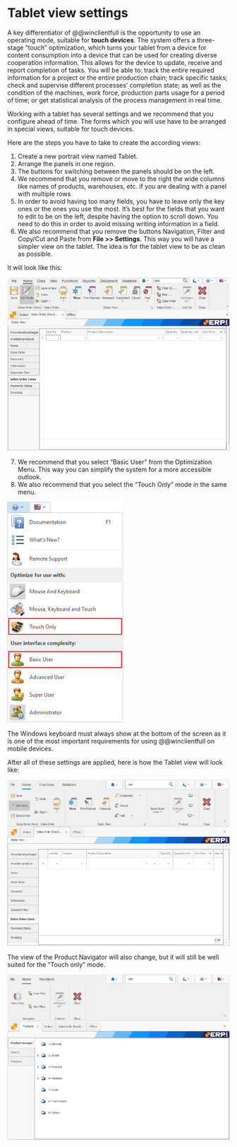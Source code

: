 # Tablet view settings

A key differentiator of @@winclientfull is the opportunity to use an operating mode, suitable for <b>touch devices</b>. The system offers a three-stage “touch” optimization, which turns your tablet from a device for content consumption into a device that can be used for creating diverse cooperation information. This allows for the device to update, receive and report completion of tasks. You will be able to: track the entire required information for a project or the entire production chain; track specific tasks; check and supervise different processes’ completion state; as well as the condition of the machines, work force, production parts usage for a period of time; or get statistical analysis of the process management in real time.

Working with a tablet has several settings and we recommend that you configure ahead of time. The forms which you will use have to be arranged in special views, suitable for touch devices.    

Here are the steps you have to take to create the according views:

1.	Create a new portrait view named Tablet.
2.	Arrange the panels in one region.
3.	The buttons for switching between the panels should be on the left.
4.	We recommend that you remove or move to the right the wide columns like names of products, warehouses, etc. if you are dealing with a panel with multiple rows
5.	In order to avoid having too many fields, you have to leave only the key ones or the ones you use the most. It’s best for the fields that you want to edit to be on the left, despite having the option to scroll down. You need to do this in order to avoid missing writing information in a field.
6.	We also recommend that you remove the buttons Navigation, Filter and Copy/Cut and Paste from <b>File >> Settings</b>. This way you will have a simpler view on the tablet. The idea is for the tablet view to be as clean as possible.    

It will look like this:

![Tablet view](pictures/tablet-view.png)
 
7.	We recommend that you select “Basic User” from the Optimization Menu. This way you can simplify the system for a more accessible outlook.
8.	We also recommend that you select the “Touch Only” mode in the same menu.

![Optimization](pictures/optimization.png)
 
The Windows keyboard must always show at the bottom of the screen as it is one of the most important requirements for using @@winclientfull on mobile devices.

After all of these settings are applied, here is how the Tablet view will look like:

![Sales tablet view](pictures/sales-tablet-view.png)
 
The view of the Product Navigator will also change, but it will still be well suited for the “Touch only” mode. 

![Products tablet view](pictures/products-tablet-view.png)
